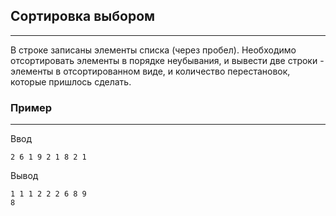 ## Сортировка выбором
---
В строке записаны элементы списка (через пробел). Необходимо отсортировать элементы в порядке неубывания, и вывести две строки - элементы в отсортированном виде, и количество перестановок, которые пришлось сделать.
### Пример
---
Ввод
```
2 6 1 9 2 1 8 2 1
```
Вывод
```
1 1 1 2 2 2 6 8 9
8
```